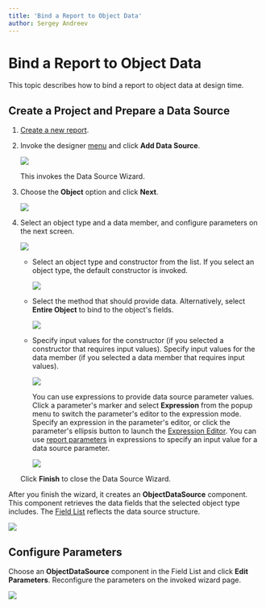 ```yaml
---
title: 'Bind a Report to Object Data'
author: Sergey Andreev
---
```


# Bind a Report to Object Data

This topic describes how to bind a report to object data at design time.

## Create a Project and Prepare a Data Source

1. [Create a new report](../../report-designer/add-new-reports.md).

2. Invoke the designer [menu](../report-designer-tools/menu.md) and click **Add Data Source**.
	
    ![](../../../images/eurd-web-choose-data-source.png)

    This invokes the Data Source Wizard.

3. Choose the **Object** option and click **Next**.
	
    ![](../../../images/eurd-web-data-source-object.png)

4. Select an object type and a data member, and configure parameters on the next screen.

    ![](../../../images/eurd-datasource-wizard-object-datasource.png)

    * Select an object type and constructor from the list. If you select an object type, the default constructor is invoked.

        ![](../../../images/eurd-datasource-wizard-object-datasource-select-object.png)

    * Select the method that should provide data. Alternatively, select **Entire Object** to bind to the object's fields.

        ![](../../../images/eurd-report-wizard-object-datasource-select-member.png)

    * Specify input values for the constructor (if you selected a constructor that requires input values). Specify input values for the data member (if you selected a data member that requires input values).

        ![](../../../images/eurd-report-wizard-object-datasource-configure-parameters.png)

        You can use expressions to provide data source parameter values. Click a parameter's marker and select **Expression** from the popup menu to switch the parameter's editor to the expression mode. Specify an expression in the parameter's editor, or click the parameter's ellipsis button to launch the [Expression Editor](xref:114059). You can use [report parameters](xref:4812) in expressions to specify an input value for a data source parameter.

        ![](../../../images/eurd-report-wizard-object-datasource-configure-parameters-expression.png)

    Click **Finish** to close the Data Source Wizard.

After you finish the wizard, it creates an **ObjectDataSource** component. This component retrieves the data fields that the selected object type includes. The [Field List](../report-designer-tools/ui-panels/field-list.md) reflects the data source structure.

![](../../../images/eurd-report-wizard-object-datasource-result.png)

## Configure Parameters

Choose an **ObjectDataSource** component in the Field List and click **Edit Parameters**. Reconfigure the parameters on the invoked wizard page.

![](../../../images/eurd-web-data-source-wizard-object-edit-parameters.png)
